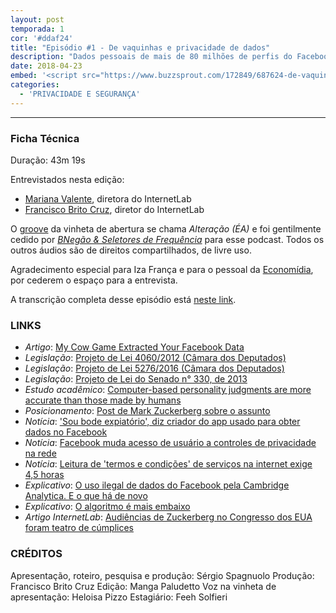 ```yaml
---
layout: post
temporada: 1
cor: '#ddaf24'
title: "Episódio #1 - De vaquinhas e privacidade de dados"
description: "Dados pessoais de mais de 80 milhões de perfis do Facebook foram parar nos servidores da Cambridge Analytica, uma secreta e polêmica consultoria que utiliza dados de redes sociais para fins eleitorais no mundo todo. O impacto disso é mais do que uma polêmica dos jornais - o mundo passou a ter um caso concreto sobre a exploração de dados pessoais para fins políticos e eleitorais. Mas, como isso afeta sua vida?"
date: 2018-04-23
embed: '<script src="https://www.buzzsprout.com/172849/687624-de-vaquinhas-e-privacidade-de-dados.js?player=small" type="text/javascript" charset="utf-8"></script>'
categories:
  - 'PRIVACIDADE E SEGURANÇA'
---
```


<hr>


### Ficha Técnica

Duração: 43m 19s

Entrevistados nesta edição:

- [Mariana Valente](https://twitter.com/mrnvlnt), diretora do InternetLab
- [Francisco Brito Cruz](https://twitter.com/fbritocruz), diretor do InternetLab

O [groove](https://www.youtube.com/watch?v=SaTjsYB8M5M) da vinheta de abertura se chama _Alteração (ÉA)_ e foi gentilmente cedido por _[BNegão & Seletores de Frequência](https://www.facebook.com/bnegaoseletores/)_ para esse podcast. Todos os outros áudios são de direitos compartilhados, de livre uso. 

Agradecimento especial para Iza França e para o pessoal da [Economídia](http://economidia.com.br/), por cederem o espaço para a entrevista. 

A transcrição completa desse episódio está [neste link](https://docs.google.com/document/d/17B0MD-kODLq7B5-0Nk8azUsIpalRhDDWxXF3glwXYQM/edit?usp=sharing).

### LINKS

- _Artigo_: [My Cow Game Extracted Your Facebook Data](https://www.theatlantic.com/technology/archive/2018/03/my-cow-game-extracted-your-facebook-data/556214/)
- _Legislação_: [Projeto de Lei 4060/2012 (Câmara dos Deputados)](http://www.camara.gov.br/proposicoesWeb/fichadetramitacao?idProposicao=548066&ord=1) 
- _Legislação_: [Projeto de Lei 5276/2016 (Câmara dos Deputados)](http://www.camara.gov.br/proposicoesWeb/fichadetramitacao?idProposicao=2084378)
- _Legislação_: [Projeto de Lei do Senado n° 330, de 2013](https://www25.senado.leg.br/web/atividade/materias/-/materia/113947)
- _Estudo acadêmico_: [Computer-based personality judgments are more accurate than those made by humans](http://www.pnas.org/content/112/4/1036/tab-article-info)
- _Posicionamento_: [Post de Mark Zuckerberg sobre o assunto](https://www.facebook.com/zuck/posts/10104712037900071)
- _Notícia_: ['Sou bode expiatório', diz criador do app usado para obter dados no Facebook](https://www1.folha.uol.com.br/mercado/2018/03/sou-bode-expiatorio-diz-criador-do-app-usado-para-obter-dados-no-facebook.shtml)
- _Notícia_: [Facebook muda acesso de usuário a controles de privacidade na rede](https://www1.folha.uol.com.br/mercado/2018/03/facebook-muda-politica-de-privacidade-e-usuario-podera-deletar-dados.shtml) 
- _Notícia_: [Leitura de 'termos e condições' de serviços na internet exige 4,5 horas](http://www1.folha.uol.com.br/tec/2017/12/1945132-leitura-de-termos-e-condicoes-de-servicos-na-internet-exige-45-horas.shtml)
- _Explicativo_: [O uso ilegal de dados do Facebook pela Cambridge Analytica. E o que há de novo](https://www.nexojornal.com.br/expresso/2018/03/19/O-uso-ilegal-de-dados-do-Facebook-pela-Cambridge-Analytica.-E-o-que-h%C3%A1-de-novo)
- _Explicativo_: [O algoritmo é mais embaixo](https://tab.uol.com.br/crise-facebook)
- _Artigo InternetLab_: [Audiências de Zuckerberg no Congresso dos EUA foram teatro de cúmplices](http://link.estadao.com.br/noticias/empresas,audiencias-de-zuckerberg-no-congresso-dos-eua-foi-teatro-de-cumplices,70002265377)

### CRÉDITOS
Apresentação, roteiro, pesquisa e produção: Sérgio Spagnuolo
Produção: Francisco Brito Cruz
Edição: Manga Paludetto
Voz na vinheta de apresentação: Heloisa Pizzo
Estagiário: Feeh Solfieri
